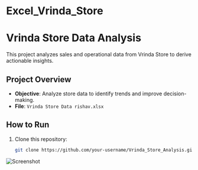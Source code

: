 # Excel_Vrinda_Store

# Vrinda Store Data Analysis

This project analyzes sales and operational data from Vrinda Store to derive actionable insights.

## Project Overview
- **Objective**: Analyze store data to identify trends and improve decision-making.
- **File**: `Vrinda Store Data rishav.xlsx`

## How to Run
1. Clone this repository:
   ```bash
   git clone https://github.com/your-username/Vrinda_Store_Analysis.git

![Screenshot](https://github.com/rishavnirwan/Excel_Vrinda_Store/blob/main/Screenshot%20(145).png)



